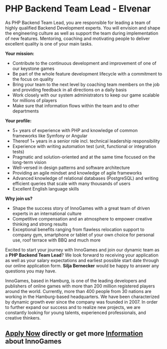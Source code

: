 # PHP Backend Team Lead - Elvenar

As PHP Backend Team Lead, you are responsible for leading a team of highly qualified Backend Development experts. You will envision and shape the engineering culture as well as support the team during implementation of new features. Mentoring, coaching and motivating people to deliver excellent quality is one of your main tasks.

__Your mission:__

*   Contribute to the continuous development and improvement of one of our keystone games
*   Be part of the whole feature development lifecycle with a commitment to the focus on quality
*   Bring your team to the next level by coaching team members on the job and providing feedback in all directions on a daily basis
*   Work closely with our system administrators to keep our game scalable for millions of players
*   Make sure that information flows within the team and to other departments

__Your profile:__

*   5+ years of experience with PHP and knowledge of common frameworks like Symfony or Angular
*   Thereof 1+ years in a senior role incl. technical leadership responsibility
*   Experience with writing automation test (unit, functional or integration tests)
*   Pragmatic and solution-oriented and at the same time focused on the long-term vision
*   Well-versed in design patterns and software architecture
*   Providing an agile mindset and knowledge of agile frameworks
*   Advanced knowledge of relational databases (PostgreSQL) and writing efficient queries that scale with many thousands of users
*   Excellent English language skills

__Why join us?__

*   Shape the success story of InnoGames with a great team of driven experts in an international culture
*   Competitive compensation and an atmosphere to empower creative thinking and strong results
*   Exceptional benefits ranging from flawless relocation support to company gym, smartphone or tablet of your own choice for personal use, roof terrace with BBQ and much more

Excited to start your journey with InnoGames and join our dynamic team as a __PHP Backend Team Lead__? We look forward to receiving your application as well as your salary expectations and earliest possible start date through our online application form. __Silja Bernecker__ would be happy to answer any questions you may have.  
  
InnoGames, based in Hamburg, is one of the leading developers and publishers of online games with more than 200 million registered players around the world. Currently, more than 400 people from 30 nations are working in the Hamburg-based headquarters. We have been characterized by dynamic growth ever since the company was founded in 2007. In order to further expand our success and to realize new projects, we are constantly looking for young talents, experienced professionals, and creative thinkers.

## [Apply Now](http://app.jobvite.com/CompanyJobs/Careers.aspx?c=qyy9VfwU&j=op3G9fw1&k=Apply&__jvst=Job+Board&i__jvsd=github_jobs_repo) directly or get more [Information](https://www.innogames.com/career/detail/job/php-backend-team-lead-elvenar/?s=github_jobs_repo) about InnoGames